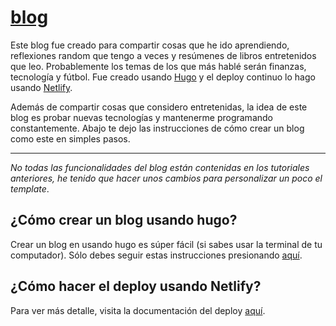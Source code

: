 # [blog](https://www.anwarjamis.com)

Este blog fue creado para compartir cosas que he ido aprendiendo, reflexiones random que tengo a veces y resúmenes de libros entretenidos que leo. Probablemente los temas de los que más hablé serán finanzas, tecnología y fútbol. Fue creado usando [Hugo](https://gohugo.io) y el deploy continuo lo hago usando [Netlify](https://www.netlify.com).

Además de compartir cosas que considero entretenidas, la idea de este blog es probar nuevas tecnologías y mantenerme programando constantemente. Abajo te dejo las instrucciones de cómo crear un blog como este en simples pasos.

---
*No todas las funcionalidades del blog están contenidas en los tutoriales anteriores, he tenido que hacer unos cambios para personalizar un poco el template*.


## ¿Cómo crear un blog usando hugo?

Crear un blog en usando hugo es súper fácil (si sabes usar la terminal de tu computador). Sólo debes seguir estas instrucciones presionando [aquí](https://gohugo.io/getting-started/quick-start/).

## ¿Cómo hacer el deploy usando Netlify?

Para ver más detalle, visita la documentación del deploy [aquí](https://gohugo.io/hosting-and-deployment/hosting-on-netlify/).

